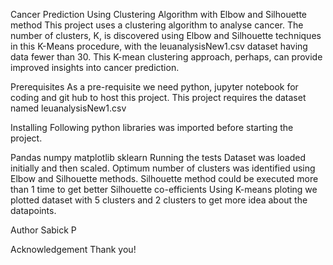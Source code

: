 Cancer Prediction Using Clustering Algorithm with Elbow and Silhouette method
This project uses a clustering algorithm to analyse cancer. The number of clusters, K, is discovered using Elbow and Silhouette techniques in this K-Means procedure, with the leuanalysisNew1.csv dataset having data fewer than 30. This K-mean clustering approach, perhaps, can provide improved insights into cancer prediction.

Prerequisites
As a pre-requisite we need python, jupyter notebook for coding and git hub to host this project.
This project requires the dataset named leuanalysisNew1.csv

Installing
Following python libraries was imported before starting the project.

Pandas
numpy
matplotlib
sklearn
Running the tests
Dataset was loaded initially and then scaled. Optimum number of clusters was identified using Elbow and Silhouette methods. Silhouette method could be executed more than 1 time to get better Silhouette co-efficients
Using K-means ploting we plotted dataset with 5 clusters and 2 clusters to get more idea about the datapoints.

Author
Sabick P

Acknowledgement
Thank you!
